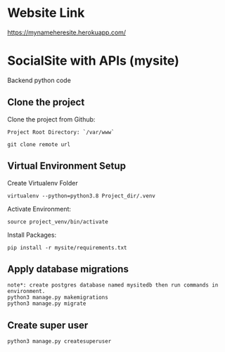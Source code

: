 # Website Link
https://mynameheresite.herokuapp.com/

# SocialSite with APIs (mysite)
Backend python code

## Clone the project
Clone the project from Github:

    Project Root Directory: `/var/www`
    
    git clone remote url


## Virtual Environment Setup
Create Virtualenv Folder

    virtualenv --python=python3.8 Project_dir/.venv


Activate Environment:

    source project_venv/bin/activate
   
Install Packages:
	
    pip install -r mysite/requirements.txt


## Apply database migrations
    note*: create postgres database named mysitedb then run commands in environment.
    python3 manage.py makemigrations 
    python3 manage.py migrate

## Create super user
    
    python3 manage.py createsuperuser


